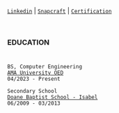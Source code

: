 [`Linkedin`](https://www.linkedin.com/in/kentlouisetonino) | [`Snapcraft`](https://snapcraft.io/publisher/kentlouisetonino) | [`Certification`](https://github.com/kentlouisetonino/kentlouisetonino/tree/develop/certification)

<br />

### EDUCATION
#
``BS, Computer Engineering`` <br /> 
[`AMA University OED`](https://github.com/kentlouisetonino/kentlouisetonino/blob/develop/education/02-ama-university.md) <br />
``04/2023 - Present`` <br />

``Secondary School`` <br />
[`Doane Baptist School - Isabel`](https://github.com/kentlouisetonino/kentlouisetonino/blob/develop/education/01-doane-baptist-school.md) <br />
``06/2009 - 03/2013``
